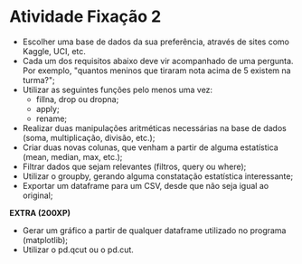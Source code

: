 # Atividade Fixação 2

- Escolher uma base de dados da sua preferência, através de sites como Kaggle, UCI, etc.
- Cada um dos requisitos abaixo deve vir acompanhado de uma pergunta. Por exemplo, "quantos meninos que tiraram nota acima de 5 existem na turma?";
- Utilizar as seguintes funções pelo menos uma vez:
  - fillna, drop ou dropna;
  - apply;
  - rename;
- Realizar duas manipulações aritméticas necessárias na base de dados (soma, multiplicação, divisão, etc.);
- Criar duas novas colunas, que venham a partir de alguma estatística (mean, median, max, etc.);
- Filtrar dados que sejam relevantes (filtros, query ou where);
- Utilizar o groupby, gerando alguma constatação estatística interessante;
- Exportar um dataframe para um CSV, desde que não seja igual ao original;

**EXTRA (200XP)**
- Gerar um gráfico a partir de qualquer dataframe utilizado no programa (matplotlib);
- Utilizar o pd.qcut ou o pd.cut.